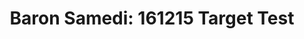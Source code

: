 ---
layout: default
category: bts
tags: ["unity","ar","android"]
video: "https://player.vimeo.com/video/196018093?badge=0&amp;autopause=0&amp;player_id=0&amp;app_id=72231"
title: "Baron Samedi: 161215 Target Test"
thumbnail: "https://i.vimeocdn.com/video/608386533_295x166.jpg?r=pad"
---